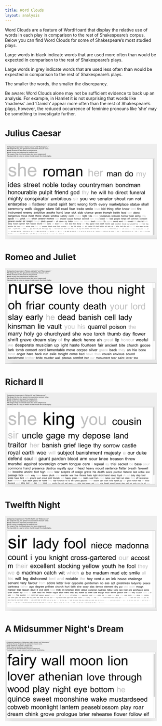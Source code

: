 ```yaml
---
title: Word Clouds
layout: analysis
---
```


Word Clouds are a feature of WordHoard that display the relative use of words in
each play in comparison to the rest of Shakespeare’s corpus. Below you can find
Word Clouds for some of Shakespeare’s most studied plays.

Large words in black indicate words that are used more often than would be
expected in comparison to the rest of Shakespeare’s plays.

Large words in grey indicate words that are used less often than would be
expected in comparison to the rest of Shakespeare’s plays.

The smaller the words, the smaller the discrepancy.

Be aware: Word Clouds alone may not be sufficient evidence to back up an
analysis. For example, in Hamlet it is not surprising that words like ‘madness’
and ‘Danish’ appear more often than the rest of Shakespeare’s plays, however,
the reduced occurrence of feminine pronouns like ‘she’ may be something to
investigate further.

# Julius Caesar
[![Julius Caesar word cloud](julius_caesar.png)](/analyses/julius_caesar)

# Romeo and Juliet
[![Romeo and Juliet word cloud](romeo_and_juliet.png)](/analyses/romeo_and_juliet)

# Richard II
[![Richard II word cloud](richard_ii.png)](/analyses/richard_ii)

# Twelfth Night
[![Twelfth Night word cloud](twelfth_night.png)](/analyses/twelfth_night)

# A Midsummer Night's Dream
[![A Midsummer Night's Dream word cloud](a_midsummer_nights_dream.png)](/analyses/a_mid_summer_nights_dream)


